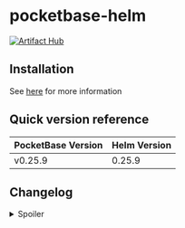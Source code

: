 # pocketbase-helm

[![Artifact Hub](https://img.shields.io/endpoint?url=https://artifacthub.io/badge/repository/techwolf12)](https://artifacthub.io/packages/search?repo=techwolf12)

## Installation

See [here](https://artifacthub.io/packages/helm/techwolf12/pocketbase) for more information

## Quick version reference

| PocketBase Version | Helm Version |
|--------------------|--------------|
| v0.25.9            | 0.25.9       |

## Changelog

<details>
<summary>Spoiler</summary>

### v0.25.9

- Upgraded to pocketbase v0.25.9

Check https://github.com/pocketbase/pocketbase/releases/tag/v0.25.9 for possible breaking changes

</details>

